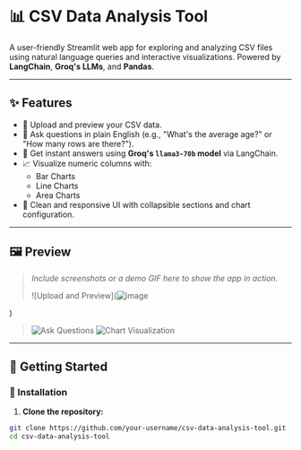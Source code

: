 # 📊 CSV Data Analysis Tool

A user-friendly Streamlit web app for exploring and analyzing CSV files using natural language queries and interactive visualizations. Powered by **LangChain**, **Groq's LLMs**, and **Pandas**.

---

## ✨ Features

- 📁 Upload and preview your CSV data.
- 💬 Ask questions in plain English (e.g., "What's the average age?" or "How many rows are there?").
- 🧠 Get instant answers using **Groq's `llama3-70b` model** via LangChain.
- 📈 Visualize numeric columns with:
  - Bar Charts
  - Line Charts
  - Area Charts
- 🎨 Clean and responsive UI with collapsible sections and chart configuration.

---

## 🖼️ Preview

> _Include screenshots or a demo GIF here to show the app in action._
>
> ![Upload and Preview](![image](https://github.com/user-attachments/assets/86427963-5d27-4d5c-a0aa-fbc21a27b463)

)
> 
> ![Ask Questions](![image](https://github.com/user-attachments/assets/71dc133f-0835-4bc0-8058-a95c707e93d5)
)
> ![Chart Visualization](![image](https://github.com/user-attachments/assets/d4d39730-c0b1-4ae2-867a-3dc78fb96b79)
)

---

## 🚀 Getting Started

### 🔧 Installation

1. **Clone the repository:**

```bash
git clone https://github.com/your-username/csv-data-analysis-tool.git
cd csv-data-analysis-tool
